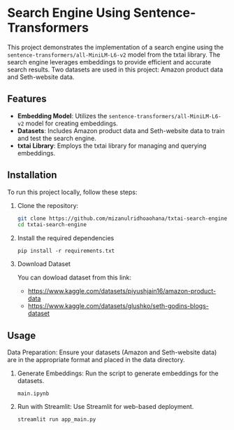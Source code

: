 
# Search Engine Using Sentence-Transformers

This project demonstrates the implementation of a search engine using the `sentence-transformers/all-MiniLM-L6-v2` model from the txtai library. The search engine leverages embeddings to provide efficient and accurate search results. Two datasets are used in this project: Amazon product data and Seth-website data.

## Features

- **Embedding Model**: Utilizes the `sentence-transformers/all-MiniLM-L6-v2` model for creating embeddings.
- **Datasets**: Includes Amazon product data and Seth-website data to train and test the search engine.
- **txtai Library**: Employs the txtai library for managing and querying embeddings.

## Installation

To run this project locally, follow these steps:

1. Clone the repository:

   ```bash
   git clone https://github.com/mizanulridhoaohana/txtai-search-engine
   cd txtai-search-engine 
   ```
2. Install the required dependencies

   ```
   pip install -r requirements.txt 
   ```
3. Download Dataset

   You can dowload dataset from this link:

   - https://www.kaggle.com/datasets/piyushjain16/amazon-product-data
   - https://www.kaggle.com/datasets/glushko/seth-godins-blogs-dataset

## Usage
Data Preparation: Ensure your datasets (Amazon and Seth-website data) are in the appropriate format and placed in the data directory.



1. Generate Embeddings: Run the script to generate embeddings for the datasets.
   ```
   main.ipynb
   ```
2. Run with Streamlit: Use Streamlit for web-based deployment.
   ```
   streamlit run app_main.py
   ```
